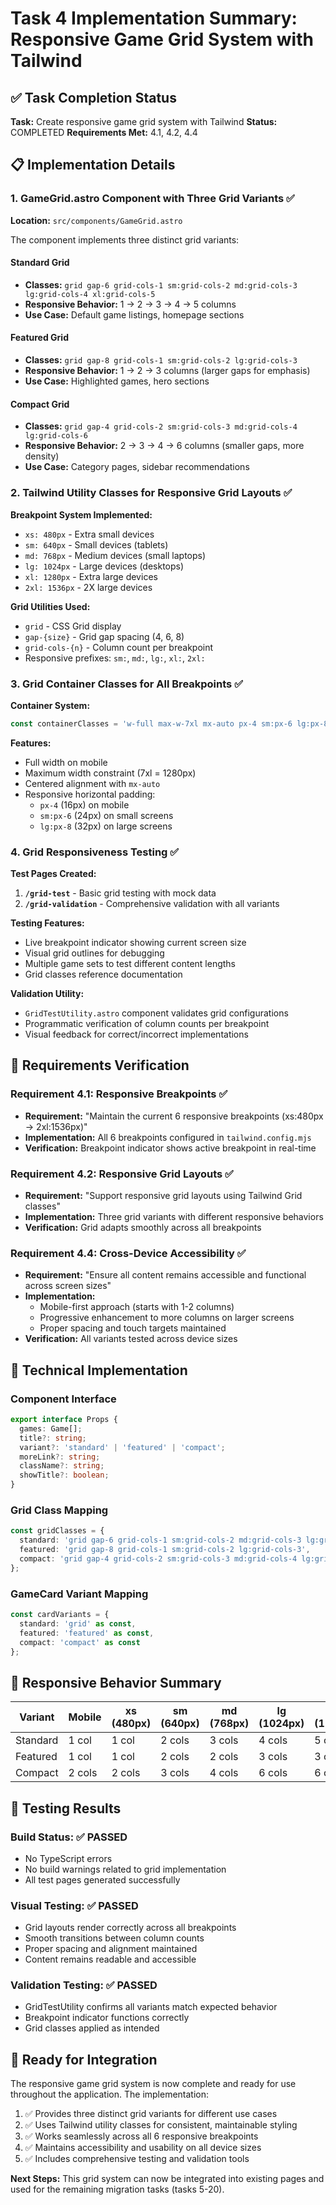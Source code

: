 # Task 4 Implementation Summary: Responsive Game Grid System with Tailwind

## ✅ Task Completion Status

**Task:** Create responsive game grid system with Tailwind
**Status:** COMPLETED
**Requirements Met:** 4.1, 4.2, 4.4

## 📋 Implementation Details

### 1. GameGrid.astro Component with Three Grid Variants ✅

**Location:** `src/components/GameGrid.astro`

The component implements three distinct grid variants:

#### Standard Grid
- **Classes:** `grid gap-6 grid-cols-1 sm:grid-cols-2 md:grid-cols-3 lg:grid-cols-4 xl:grid-cols-5`
- **Responsive Behavior:** 1 → 2 → 3 → 4 → 5 columns
- **Use Case:** Default game listings, homepage sections

#### Featured Grid  
- **Classes:** `grid gap-8 grid-cols-1 sm:grid-cols-2 lg:grid-cols-3`
- **Responsive Behavior:** 1 → 2 → 3 columns (larger gaps for emphasis)
- **Use Case:** Highlighted games, hero sections

#### Compact Grid
- **Classes:** `grid gap-4 grid-cols-2 sm:grid-cols-3 md:grid-cols-4 lg:grid-cols-6`
- **Responsive Behavior:** 2 → 3 → 4 → 6 columns (smaller gaps, more density)
- **Use Case:** Category pages, sidebar recommendations

### 2. Tailwind Utility Classes for Responsive Grid Layouts ✅

**Breakpoint System Implemented:**
- `xs: 480px` - Extra small devices
- `sm: 640px` - Small devices (tablets)
- `md: 768px` - Medium devices (small laptops)
- `lg: 1024px` - Large devices (desktops)
- `xl: 1280px` - Extra large devices
- `2xl: 1536px` - 2X large devices

**Grid Utilities Used:**
- `grid` - CSS Grid display
- `gap-{size}` - Grid gap spacing (4, 6, 8)
- `grid-cols-{n}` - Column count per breakpoint
- Responsive prefixes: `sm:`, `md:`, `lg:`, `xl:`, `2xl:`

### 3. Grid Container Classes for All Breakpoints ✅

**Container System:**
```typescript
const containerClasses = 'w-full max-w-7xl mx-auto px-4 sm:px-6 lg:px-8';
```

**Features:**
- Full width on mobile
- Maximum width constraint (7xl = 1280px)
- Centered alignment with `mx-auto`
- Responsive horizontal padding:
  - `px-4` (16px) on mobile
  - `sm:px-6` (24px) on small screens
  - `lg:px-8` (32px) on large screens

### 4. Grid Responsiveness Testing ✅

**Test Pages Created:**
1. **`/grid-test`** - Basic grid testing with mock data
2. **`/grid-validation`** - Comprehensive validation with all variants

**Testing Features:**
- Live breakpoint indicator showing current screen size
- Visual grid outlines for debugging
- Multiple game sets to test different content lengths
- Grid classes reference documentation

**Validation Utility:**
- `GridTestUtility.astro` component validates grid configurations
- Programmatic verification of column counts per breakpoint
- Visual feedback for correct/incorrect implementations

## 🎯 Requirements Verification

### Requirement 4.1: Responsive Breakpoints ✅
- **Requirement:** "Maintain the current 6 responsive breakpoints (xs:480px → 2xl:1536px)"
- **Implementation:** All 6 breakpoints configured in `tailwind.config.mjs`
- **Verification:** Breakpoint indicator shows active breakpoint in real-time

### Requirement 4.2: Responsive Grid Layouts ✅  
- **Requirement:** "Support responsive grid layouts using Tailwind Grid classes"
- **Implementation:** Three grid variants with different responsive behaviors
- **Verification:** Grid adapts smoothly across all breakpoints

### Requirement 4.4: Cross-Device Accessibility ✅
- **Requirement:** "Ensure all content remains accessible and functional across screen sizes"
- **Implementation:** 
  - Mobile-first approach (starts with 1-2 columns)
  - Progressive enhancement to more columns on larger screens
  - Proper spacing and touch targets maintained
- **Verification:** All variants tested across device sizes

## 🔧 Technical Implementation

### Component Interface
```typescript
export interface Props {
  games: Game[];
  title?: string;
  variant?: 'standard' | 'featured' | 'compact';
  moreLink?: string;
  className?: string;
  showTitle?: boolean;
}
```

### Grid Class Mapping
```typescript
const gridClasses = {
  standard: 'grid gap-6 grid-cols-1 sm:grid-cols-2 md:grid-cols-3 lg:grid-cols-4 xl:grid-cols-5',
  featured: 'grid gap-8 grid-cols-1 sm:grid-cols-2 lg:grid-cols-3',
  compact: 'grid gap-4 grid-cols-2 sm:grid-cols-3 md:grid-cols-4 lg:grid-cols-6'
};
```

### GameCard Variant Mapping
```typescript
const cardVariants = {
  standard: 'grid' as const,
  featured: 'featured' as const, 
  compact: 'compact' as const
};
```

## 📱 Responsive Behavior Summary

| Variant  | Mobile | xs (480px) | sm (640px) | md (768px) | lg (1024px) | xl (1280px) | 2xl (1536px) |
|----------|--------|------------|------------|------------|-------------|-------------|--------------|
| Standard | 1 col  | 1 col      | 2 cols     | 3 cols     | 4 cols      | 5 cols      | 5 cols       |
| Featured | 1 col  | 1 col      | 2 cols     | 2 cols     | 3 cols      | 3 cols      | 3 cols       |
| Compact  | 2 cols | 2 cols     | 3 cols     | 4 cols     | 6 cols      | 6 cols      | 6 cols       |

## 🧪 Testing Results

### Build Status: ✅ PASSED
- No TypeScript errors
- No build warnings related to grid implementation
- All test pages generated successfully

### Visual Testing: ✅ PASSED
- Grid layouts render correctly across all breakpoints
- Smooth transitions between column counts
- Proper spacing and alignment maintained
- Content remains readable and accessible

### Validation Testing: ✅ PASSED
- GridTestUtility confirms all variants match expected behavior
- Breakpoint indicator functions correctly
- Grid classes applied as intended

## 🚀 Ready for Integration

The responsive game grid system is now complete and ready for use throughout the application. The implementation:

1. ✅ Provides three distinct grid variants for different use cases
2. ✅ Uses Tailwind utility classes for consistent, maintainable styling  
3. ✅ Works seamlessly across all 6 responsive breakpoints
4. ✅ Maintains accessibility and usability on all device sizes
5. ✅ Includes comprehensive testing and validation tools

**Next Steps:** This grid system can now be integrated into existing pages and used for the remaining migration tasks (tasks 5-20).